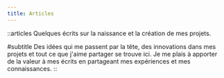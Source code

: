 ```yaml
---
title: Articles
---
```


::articles
Quelques écrits sur la naissance et la création de mes projets.

#subtitle
Des idées qui me passent par la tête, des innovations dans mes projets et tout ce que j'aime partager se trouve ici. Je me plais à apporter de la valeur à mes écrits en partageant mes expériences et mes connaissances.
::